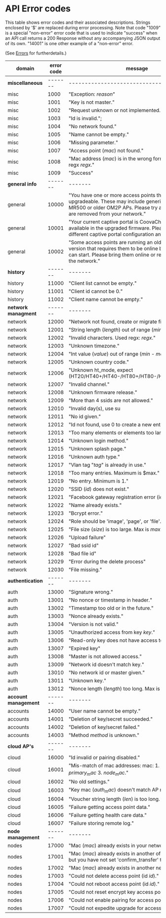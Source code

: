# API Error codes

This table shows error codes and their associated descriptions. Strings enclosed by '$'  are replaced during error processing. Note that code "1009" is a special "non-error" error code that is used to indicate "success" when an API call returns a 200 Response without any accompanying JSON output of its own. "14001" is one other example of a "non-error" error.

(See [Errors](README.md#errors) for furtherdetails.)

domain | error code | message
---- | ---- | ---
**miscellaneous** | -------  | -----------------------------------------
misc | 1000 |  "Exception: $reason$"
misc | 1001 |  "Key is not master."
misc | 1002 |  "Request unknown or not implemented."
misc | 1003 |  "Id is invalid.";
misc | 1004 |  "No network found."
misc | 1005 |  "Name cannot be empty."
misc | 1006 |  "Missing parameter."
misc | 1007 |  "Access point ($mac$) not found."
misc | 1008 |  "Mac address ($mac$) is in the wrong format.  Must match regx $regx$."
misc | 1009 | "Success"
**general info** | -------  | -------
general | 10000 |  "You have one or more access points that are not upgradeable.  These may include generic_ap51, OM1P, MR500 or older OM2P APs. Please try again once these are removed from your network."
general | 10001 |  "Your current captive portal is CoovaChilli, which is not available in the upgraded firmware. Please select a different captive portal configuration and try again."
general | 10002 |  "Some access points are running an older firmware version that requires them to be online before the upgrade can start. Please bring them online or remove them from the network."
**history** | -------  |  -------
history | 11000 |  "Client list cannot be empty."
history | 11001 |  "Client id cannot be 0."
history | 11002 |  "Client name cannot be empty."
**network managment** | -------  | -------
network | 12000 |  "Network not found, create or migrate first."
network | 12001 |  "String length ($length$) out of range ($min$ - $max$)."
network | 12002 |  "Invalid characters.  Used regx: $regx$."
network | 12003 |  "Unknown timezone."
network | 12004 |  "Int value ($value$) out of range ($min$ - $max$)."
network | 12005 |  "Unknown country code."
network | 12006 |  "Unknown ht_mode, expect (HT20/HT40+/HT40-/HT80+/HT80-/HT160+/HT160-)."
network | 12007 |  "Invalid channel."
network | 12008 |  "Unknown firmware release."
network | 12009 |  "More than 4 ssids are not allowed."
network | 12010 |  "Invalid day(s), use su|mo|tu|we|th|fr|sa."
network | 12011 |  "No id given."
network | 12012 |  "Id not found, use 0 to create a new entry."
network | 12013 |  "Too many elements or elements too large.  Max is $max$."
network | 12014 |  "Unknown login method."
network | 12015 |  "Unknown splash page."
network | 12016 |  "Unknown auth type."
network | 12017 |  "Vlan tag \"$tag$\" is already in use."
network | 12018 |  "Too many entries. Maximum is $max."
network | 12019 |  "No entry. Minimum is 1."
network | 12020 |  "SSID ($id$) does not exist."
network | 12021 |  "Facebook gateway registration error (id: $id$)."
network | 12022 |  "Name already exists."
network | 12023 |  "Bcrypt error."
network | 12024 |  "Role should be 'image', 'page', or 'file'."
network | 12025 |  "File size ($size$) is too large. Max is $max$."
network | 12026 |  "Upload failure"
network | 12027 |  "Bad ssid id"
network | 12028 |  "Bad file id"
network | 12029 |  "Error during the delete process"
network | 12030 |  "File missing."
**authentication** | -------  |  -------
auth | 13000 |  "Signature wrong."
auth | 13001 |  "No nonce or timestamp in header."
auth | 13002 |  "Timestamp too old or in the future."
auth | 13003 |  "Nonce already exists."
auth | 13004 |  "Version is not valid."
auth | 13005 |  "Unauthorized access from key $key$."
auth | 13006 |  "Read-only key does not have access to all components."
auth | 13007 |  "Expired key"
auth | 13008 |  "Master is not allowed access."
auth | 13009 |  "Network id doesn't match key."
auth | 13010 |  "No network id or master given."
auth | 13011 |  "Unknown key."
auth | 13012 |  "Nonce length ($length$) too long.  Max is $max$."
**account management** | ------- | -------
accounts | 14000 |  "User name cannot be empty."
accounts | 14001 |  "Deletion of key/secret succeeded."
accounts | 14002 |  "Deletion of key/secret failed."
accounts | 14003 |  "Method $method$ is unknown."
**cloud AP's** | -------  |  -------
cloud | 16000 |  "Id invalid or pairing disabled."
cloud | 16001 |  "Mis-match of mac addresses: mac: 1. $auth_mac$ 2. $primary_mac$ 3. $node_mac$."
cloud | 16002 |  "No old settings."
cloud | 16003 |  "Key mac ($auth_mac$) doesn't match AP mac ($node_mac$)."
cloud | 16004 |  "Voucher string length ($len$) is too long.  Max is $max$."
cloud | 16005 |  "Failure getting access point data."
cloud | 16006 |  "Failure getting health care data."
cloud | 16007 |  "Failure storing remote log."
**node management** | -------  |  -------
nodes | 17000 |  "Mac ($mac$) already exists in your network."
nodes | 17001 |  "Mac ($mac$) already exists in another of your networks, but you have not set 'confirm_transfer' true."
nodes | 17002 |  "Mac ($mac$) already exists in another network."
nodes | 17003 |  "Could not delete access point (id $id$)."
nodes | 17004 |  "Could not reboot access point (id $id$)."
nodes | 17005 |  "Could not reset encrypt key access point (id $id$)."
nodes | 17006 |  "Could not enable pairing for access point (id $id$)."
nodes | 17007 |  "Could not expedite upgrade for access point (id $id$)."

